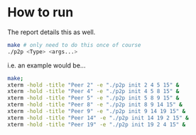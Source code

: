 # How to run

The report details this as well.

```bash
make # only need to do this once of course
./p2p <Type> <args...>
```

i.e. an example would be...

```bash
make;
xterm -hold -title "Peer 2" -e "./p2p init 2 4 5 15" &
xterm -hold -title "Peer 4" -e "./p2p init 4 5 8 15" &
xterm -hold -title "Peer 5" -e "./p2p init 5 8 9 15" &
xterm -hold -title "Peer 8" -e "./p2p init 8 9 14 15" &
xterm -hold -title "Peer 9" -e "./p2p init 9 14 19 15" &
xterm -hold -title "Peer 14" -e "./p2p init 14 19 2 15" &
xterm -hold -title "Peer 19" -e "./p2p init 19 2 4 15" &
```
